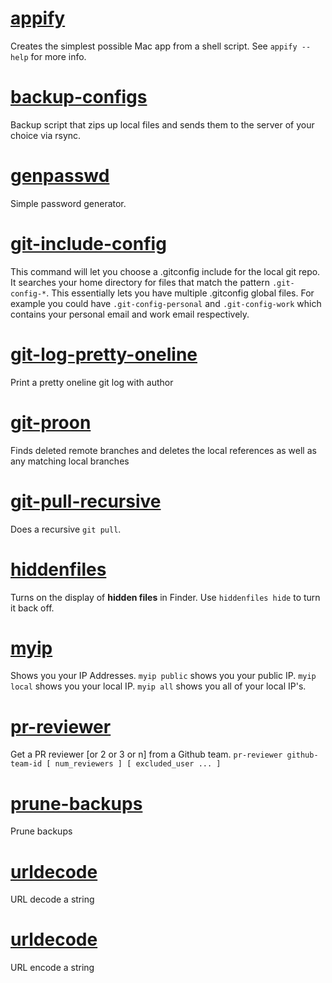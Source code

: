 # [appify](appify)
Creates the simplest possible Mac app from a shell script. See `appify --help` for more info.

# [backup-configs](backup-configs)
Backup script that zips up local files and sends them to the server of your choice via rsync.

# [genpasswd](genpasswd)
Simple password generator.

# [git-include-config](git-include-config)
This command will let you choose a .gitconfig include for the local git repo. It searches your home directory for files that match the pattern `.git-config-*`. This essentially lets you have multiple .gitconfig global files. For example you could have `.git-config-personal` and `.git-config-work` which contains your personal email and work email respectively.

# [git-log-pretty-oneline](git-log-pretty-oneline)
Print a pretty oneline git log with author

# [git-proon](git-proon)
Finds deleted remote branches and deletes the local references as well as any matching local branches

# [git-pull-recursive](git-pull-recursive)
Does a recursive `git pull`.

# [hiddenfiles](hiddenfiles)
Turns on the display of **hidden files** in Finder. Use `hiddenfiles hide` to turn it back off.

# [myip](myip)
Shows you your IP Addresses. `myip public` shows you your public IP. `myip local` shows you your local IP. `myip all` shows you all of your local IP's.

# [pr-reviewer](pr-reviewer)
Get a PR reviewer [or 2 or 3 or n] from a Github team. `pr-reviewer github-team-id [ num_reviewers ] [ excluded_user ... ]`

# [prune-backups](prune-backups)
Prune backups

# [urldecode](urldecode)
URL decode a string

# [urldecode](urldecode)
URL encode a string
